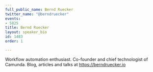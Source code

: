 ```yaml
---
full_public_name: Bernd Ruecker
twitter_name: "@berndruecker"
events:
- 5825
title: Bernd Ruecker
layout: speaker_bio
id: 1483
order: 1

---
```

Workflow automation enthusiast. Co-founder and chief technologist of Camunda. Blog, articles and talks at https://berndruecker.io